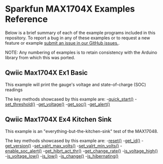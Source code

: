 # Sparkfun MAX1704X Examples Reference
Below is a brief summary of each of the example programs included in this repository. To report a bug in any of these examples or to request a new feature or example [submit an issue in our GitHub issues.](https://github.com/sparkfun/qwiic_max1704x_py/issues). 

NOTE: Any numbering of examples is to retain consistency with the Arduino library from which this was ported. 

## Qwiic Max1704X Ex1 Basic
This example will print the gauge's voltage and state-of-charge (SOC) readings

The key methods showcased by this example are: 
-[quick_start()](https://docs.sparkfun.com/qwiic_max1704x_py/classqwiic__max1704x_1_1_qwiic_m_a_x1704_x.html#a02031ba7036090a2a30432490bb2b0d0)
-[set_threshold()](https://docs.sparkfun.com/qwiic_max1704x_py/classqwiic__max1704x_1_1_qwiic_m_a_x1704_x.html#a43af5fb10114bfc5b692d67e752f85a6)
-[get_voltage()](https://docs.sparkfun.com/qwiic_max1704x_py/classqwiic__max1704x_1_1_qwiic_m_a_x1704_x.html#a2564cd5d2c893d2afb619de8936a2662)
-[get_soc()](http://docs.sparkfun.com/qwiic_max1704x_py/classqwiic__max1704x_1_1_qwiic_m_a_x1704_x.html#ae52eef326f12a3b00249d9d0af8a6e6f)
-[get_alert()](https://docs.sparkfun.com/qwiic_max1704x_py/classqwiic__max1704x_1_1_qwiic_m_a_x1704_x.html#a651ed7f502abd5a278241a9da40bc530)

## Qwiic Max1704X Ex4 Kitchen Sink
This example is an "everything-but-the-kitchen-sink" test of the MAX17048.

The key methods showcased by this example are: 
-[reset()](https://docs.sparkfun.com/qwiic_max1704x_py/classqwiic__max1704x_1_1_qwiic_m_a_x1704_x.html#a616a564310b212f11f700fcb6529340b)
-[get_id()](https://docs.sparkfun.com/qwiic_max1704x_py/classqwiic__max1704x_1_1_qwiic_m_a_x1704_x.html#a659666bbd779020269ff894c85ae979f)
-[get_version()](https://docs.sparkfun.com/qwiic_max1704x_py/classqwiic__max1704x_1_1_qwiic_m_a_x1704_x.html#a3f8dcb6d8031bf08ce2a9444571e0990)
-[set_valrt_max_volts()](https://docs.sparkfun.com/qwiic_max1704x_py/classqwiic__max1704x_1_1_qwiic_m_a_x1704_x.html#a848ee089068727a9c2ce298648af46ce)
-[set_valrt_min_volts()](https://docs.sparkfun.com/qwiic_max1704x_py/classqwiic__max1704x_1_1_qwiic_m_a_x1704_x.html#af3d6f3292854793c5a22453eafc84a1a)
-[enable_soc_alert()](https://docs.sparkfun.com/qwiic_max1704x_py/classqwiic__max1704x_1_1_qwiic_m_a_x1704_x.html#ac5d46eb6fc8ee18e9c50809179489ccd)
-[get_hibrt_act_thr()](https://docs.sparkfun.com/qwiic_max1704x_py/classqwiic__max1704x_1_1_qwiic_m_a_x1704_x.html#a2fed7253520d6e9d9775b956c890efa1)
-[get_change_rate()](https://docs.sparkfun.com/qwiic_max1704x_py/classqwiic__max1704x_1_1_qwiic_m_a_x1704_x.html#a9ed5624b0e8811ba01e0d52ee0e23669)
-[is_voltage_high()](https://docs.sparkfun.com/qwiic_max1704x_py/classqwiic__max1704x_1_1_qwiic_m_a_x1704_x.html#a8480f4f13199a1c9142b285d49c0609e)
-[is_voltage_low()](https://docs.sparkfun.com/qwiic_max1704x_py/classqwiic__max1704x_1_1_qwiic_m_a_x1704_x.html#a2e85453b7ebdf8e89b92ea916f0630b0)
-[is_low()](https://docs.sparkfun.com/qwiic_max1704x_py/classqwiic__max1704x_1_1_qwiic_m_a_x1704_x.html#ae2792891971c02ac24ef161b2acf7b73)
-[is_change()](https://docs.sparkfun.com/qwiic_max1704x_py/classqwiic__max1704x_1_1_qwiic_m_a_x1704_x.html#a8b71f12bd03346d73a9afbe8d9022e94)
-[is_hibernating()](https://docs.sparkfun.com/qwiic_max1704x_py/classqwiic__max1704x_1_1_qwiic_m_a_x1704_x.html#abf5a178e8f5596af221a412dd39dd312)